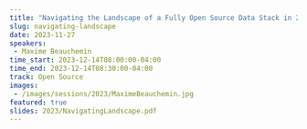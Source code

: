 ```yaml
---
title: "Navigating the Landscape of a Fully Open Source Data Stack in 2023"
slug: navigating-landscape
date: 2023-11-27
speakers:
 - Maxime Beauchemin
time_start: 2023-12-14T08:00:00-04:00
time_end: 2023-12-14T08:30:00-04:00
track: Open Source
images:
 - /images/sessions/2023/MaximeBeauchemin.jpg
featured: true 
slides: 2023/NavigatingLandscape.pdf
---
```



